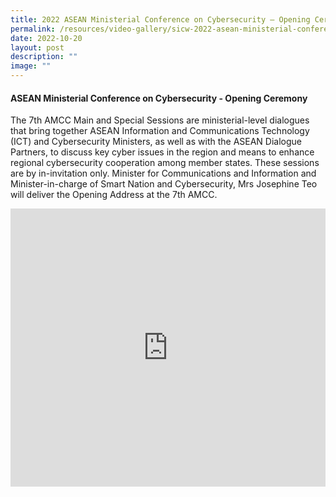 ```yaml
---
title: 2022 ASEAN Ministerial Conference on Cybersecurity – Opening Ceremony
permalink: /resources/video-gallery/sicw-2022-asean-ministerial-conference-opening-ceremony/
date: 2022-10-20
layout: post
description: ""
image: ""
---
```

#### **ASEAN Ministerial Conference on Cybersecurity - Opening Ceremony**

The 7th AMCC Main and Special Sessions are ministerial-level dialogues that bring together ASEAN Information and Communications Technology (ICT) and Cybersecurity Ministers, as well as with the ASEAN Dialogue Partners, to discuss key cyber issues in the region and means to enhance regional cybersecurity cooperation among member states. These sessions are by in-invitation only. Minister for Communications and Information and Minister-in-charge of Smart Nation and Cybersecurity, Mrs Josephine Teo will deliver the Opening Address at the 7th AMCC.

<iframe allowfullscreen="" allow="accelerometer; autoplay; clipboard-write; encrypted-media; gyroscope; picture-in-picture; web-share" frameborder="0" title="YouTube video player" src="https://www.youtube.com/embed/FjiFIg0stZw" width="100%" height="445"></iframe>
